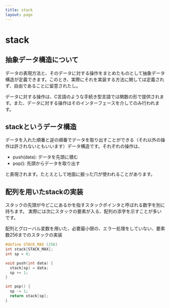 ```yaml
---
title: stack
layout: page
---
```

# stack

## 抽象データ構造について
データの表現方法と、そのデータに対する操作をまとめたものとして抽象データ構造が定義できます。このとき、実際にそれを実装する方法に関しては定義されず、自由であることに留意されたし。

データに対する操作は、C言語のような手続き型言語では関数の形で提供されます。また、データに対する操作はそのインターフェースを介してのみ行われます。

## stackというデータ構造
データを入れた順番と逆の順番でデータを取り出すことができる（それ以外の操作は許されないともいいます）データ構造です。それぞれの操作は、

* push(data): データを先頭に積む
* pop(): 先頭からデータを取り出す

と表現されます。たとえとして地面に掘った穴が使われることがあります。

## 配列を用いたstackの実装

スタックの先頭が今どこにあるかを指すスタックポインタと呼ばれる数字を別に持ちます。
実際には次にスタックの要素が入る、配列の添字を示すことが多いです。


配列とグローバル変数を用いた、必要最小限の、エラー処理をしていない、要素数256までのスタックの実装

```C
#define STACK_MAX (256)
int stack[STACK_MAX];
int sp = 0;

void push(int data) {
  stack[sp] = data;
  sp += 1;
}

int pop() {
  sp -= 1;
  return stack[sp];
}
```